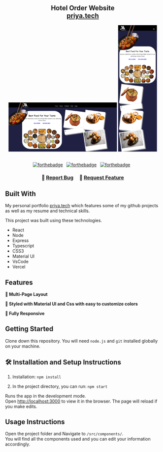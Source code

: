 <h2 align="center">
  Hotel Order Website<br/>
  <a href="" target="_blank">priya.tech</a>
</h2>
<div align="center">
  <img alt="Demo" src="./Images/desktop-image.png"  alt="Desktop View" width="70%"/>
  <img alt="Demo" src="./Images/mobile-image.png"  alt="Mobile View" width="25%"/>
</div>

<br/>

<center>

[![forthebadge](https://forthebadge.com/images/badges/built-with-love.svg)](https://forthebadge.com) &nbsp;
[![forthebadge](https://forthebadge.com/images/badges/made-with-Typescript.svg)](https://forthebadge.com) &nbsp;
[![forthebadge](https://forthebadge.com/images/badges/open-source.svg)](https://forthebadge.com) &nbsp;

</center>

<h3 align="center">
    🔹
    <a href="https://github.com/soumyajit4419/Portfolio/issues">Report Bug</a> &nbsp; &nbsp;
    🔹
    <a href="https://github.com/soumyajit4419/Portfolio/issues">Request Feature</a>
</h3>

## Built With

My personal portfolio <a href="https://priya.vercel.app/" target="_blank">priya.tech</a>
which features some of my github projects as well as my resume and technical skills.<br/>

This project was built using these technologies.

- React
- Node
- Express
- Typescript
- CSS3
- Material UI
- VsCode
- Vercel

## Features

**📖 Multi-Page Layout**

**🎨 Styled with Material UI and Css with easy to customize colors**

**📱 Fully Responsive**

## Getting Started

Clone down this repository. You will need `node.js` and `git` installed globally on your machine.

## 🛠 Installation and Setup Instructions

1. Installation: `npm install`

2. In the project directory, you can run: `npm start`

Runs the app in the development mode.\
Open [http://localhost:3000](http://localhost:3000) to view it in the browser.
The page will reload if you make edits.

## Usage Instructions

Open the project folder and Navigate to `/src/components/`. <br/>
You will find all the components used and you can edit your information accordingly.
